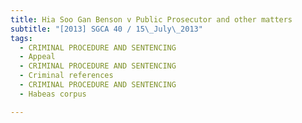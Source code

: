 ```yaml
---
title: Hia Soo Gan Benson v Public Prosecutor and other matters 
subtitle: "[2013] SGCA 40 / 15\_July\_2013"
tags:
  - CRIMINAL PROCEDURE AND SENTENCING
  - Appeal
  - CRIMINAL PROCEDURE AND SENTENCING
  - Criminal references
  - CRIMINAL PROCEDURE AND SENTENCING
  - Habeas corpus

---
```


